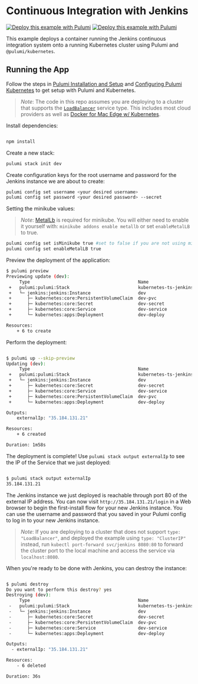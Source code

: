 # Continuous Integration with Jenkins

[![Deploy this example with Pulumi](https://get.pulumi.com/new/button.svg)](https://app.pulumi.com/new?template=https://github.com/pulumi/examples/blob/master/kubernetes-ts-jenkins/README.md#gh-light-mode-only)
[![Deploy this example with Pulumi](https://get.pulumi.com/new/button-light.svg)](https://app.pulumi.com/new?template=https://github.com/pulumi/examples/blob/master/kubernetes-ts-jenkins/README.md#gh-dark-mode-only)

This example deploys a container running the Jenkins continuous integration system onto a running
Kubernetes cluster using Pulumi and `@pulumi/kubernetes`.

## Running the App

Follow the steps in [Pulumi Installation and Setup](https://www.pulumi.com/docs/get-started/install/) and [Configuring Pulumi
Kubernetes](https://www.pulumi.com/docs/intro/cloud-providers/kubernetes/setup/) to get setup with Pulumi and Kubernetes.

> _Note_: The code in this repo assumes you are deploying to a cluster that supports the
> [`LoadBalancer`](https://kubernetes.io/docs/concepts/services-networking/service/#type-loadbalancer) service type.
> This includes most cloud providers as well as [Docker for Mac Edge w/
> Kubernetes](https://docs.docker.com/docker-for-mac/kubernetes/).

Install dependencies:

```bash

npm install
```

Create a new stack:

```bash
pulumi stack init dev
```

Create configuration keys for the root username and password for the Jenkins instance we are
about to create:

```bash
pulumi config set username <your desired username>
pulumi config set password <your desired password> --secret
```

Setting the minikube values:
>_Note_: [MetalLb](https://metallb.io/) is required for minikube. You will either need to enable it yourself with:
>`minikube addons enable metallb` or set `enableMetalLB` to true.

```bash
pulumi config set isMinikube true #set to false if you are not using minikube
pulumi config set enableMetalLB true
```

Preview the deployment of the application:

```bash
$ pulumi preview
Previewing update (dev):
     Type                                         Name                       Plan
 +   pulumi:pulumi:Stack                          kubernetes-ts-jenkins-dev  create
 +   └─ jenkins:jenkins:Instance                  dev                        create
 +      ├─ kubernetes:core:PersistentVolumeClaim  dev-pvc                    create
 +      ├─ kubernetes:core:Secret                 dev-secret                 create
 +      ├─ kubernetes:core:Service                dev-service                create
 +      └─ kubernetes:apps:Deployment             dev-deploy                 create

Resources:
    + 6 to create
```

Perform the deployment:

```bash

$ pulumi up --skip-preview
Updating (dev):
     Type                                         Name                       Status
 +   pulumi:pulumi:Stack                          kubernetes-ts-jenkins-dev  created
 +   └─ jenkins:jenkins:Instance                  dev                        created
 +      ├─ kubernetes:core:Secret                 dev-secret                 created
 +      ├─ kubernetes:core:Service                dev-service                created
 +      ├─ kubernetes:core:PersistentVolumeClaim  dev-pvc                    created
 +      └─ kubernetes:apps:Deployment             dev-deploy                 created

Outputs:
    externalIp: "35.184.131.21"

Resources:
    + 6 created

Duration: 1m58s
```

The deployment is complete! Use `pulumi stack output externalIp` to see the IP of the Service that we just deployed:

```bash

$ pulumi stack output externalIp
35.184.131.21
```

The Jenkins instance we just deployed is reachable through port 80 of the external IP address. You can now
visit `http://35.184.131.21/login` in a Web browser to begin the first-install flow for your new Jenkins instance.
You can use the username and password that you saved in your Pulumi config to log in to your new Jenkins instance.

> _Note_: If you are deploying to a cluster that does not support `type: "LoadBalancer"`, and deployed the example using
> `type: "ClusterIP"` instead, run `kubectl port-forward svc/jenkins 8080:80` to forward the cluster port to the local
> machine and access the service via `localhost:8080`.

When you're ready to be done with Jenkins, you can destroy the instance:

```bash

$ pulumi destroy
Do you want to perform this destroy? yes
Destroying (dev):
     Type                                         Name                       Status
 -   pulumi:pulumi:Stack                          kubernetes-ts-jenkins-dev  deleted
 -   └─ jenkins:jenkins:Instance                  dev                        deleted
 -      ├─ kubernetes:core:Secret                 dev-secret                 deleted
 -      ├─ kubernetes:core:PersistentVolumeClaim  dev-pvc                    deleted
 -      ├─ kubernetes:core:Service                dev-service                deleted
 -      └─ kubernetes:apps:Deployment             dev-deploy                 deleted

Outputs:
  - externalIp: "35.184.131.21"

Resources:
    - 6 deleted

Duration: 36s
```
